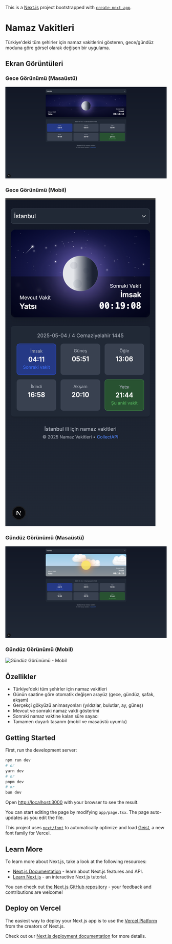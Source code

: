 This is a [Next.js](https://nextjs.org) project bootstrapped with [`create-next-app`](https://nextjs.org/docs/app/api-reference/cli/create-next-app).

# Namaz Vakitleri

Türkiye'deki tüm şehirler için namaz vakitlerini gösteren, gece/gündüz moduna göre görsel olarak değişen bir uygulama.

## Ekran Görüntüleri

### Gece Görünümü (Masaüstü)
![Gece Görünümü - Ay ve Yıldızlar](https://github.com/Mehmet-Erdem-Akin/namaz-vakitleri/blob/main/public/screenshots/gece-desktop.png)

### Gece Görünümü (Mobil)
![Gece Görünümü - Mobil](https://github.com/Mehmet-Erdem-Akin/namaz-vakitleri/blob/main/public/screenshots/gece-mobile.png)

### Gündüz Görünümü (Masaüstü)
![Gündüz Görünümü - Güneş ve Bulutlar](https://github.com/Mehmet-Erdem-Akin/namaz-vakitleri/blob/main/public/screenshots/gunduz-desktop.png)

### Gündüz Görünümü (Mobil)
![Gündüz Görünümü - Mobil]([/screenshots/gunduz-mobile.png](https://github.com/Mehmet-Erdem-Akin/namaz-vakitleri/blob/main/public/screenshots/gunduz-mobile.png))

## Özellikler

- Türkiye'deki tüm şehirler için namaz vakitleri
- Günün saatine göre otomatik değişen arayüz (gece, gündüz, şafak, akşam)
- Gerçekçi gökyüzü animasyonları (yıldızlar, bulutlar, ay, güneş)
- Mevcut ve sonraki namaz vakti gösterimi
- Sonraki namaz vaktine kalan süre sayacı
- Tamamen duyarlı tasarım (mobil ve masaüstü uyumlu)

## Getting Started

First, run the development server:

```bash
npm run dev
# or
yarn dev
# or
pnpm dev
# or
bun dev
```

Open [http://localhost:3000](http://localhost:3000) with your browser to see the result.

You can start editing the page by modifying `app/page.tsx`. The page auto-updates as you edit the file.

This project uses [`next/font`](https://nextjs.org/docs/app/building-your-application/optimizing/fonts) to automatically optimize and load [Geist](https://vercel.com/font), a new font family for Vercel.

## Learn More

To learn more about Next.js, take a look at the following resources:

- [Next.js Documentation](https://nextjs.org/docs) - learn about Next.js features and API.
- [Learn Next.js](https://nextjs.org/learn) - an interactive Next.js tutorial.

You can check out [the Next.js GitHub repository](https://github.com/vercel/next.js) - your feedback and contributions are welcome!

## Deploy on Vercel

The easiest way to deploy your Next.js app is to use the [Vercel Platform](https://vercel.com/new?utm_medium=default-template&filter=next.js&utm_source=create-next-app&utm_campaign=create-next-app-readme) from the creators of Next.js.

Check out our [Next.js deployment documentation](https://nextjs.org/docs/app/building-your-application/deploying) for more details.
